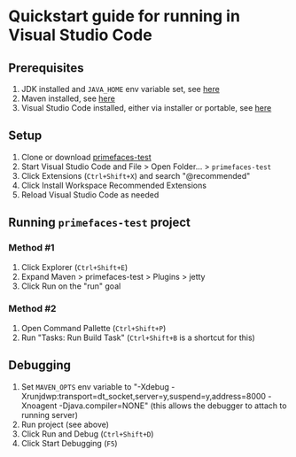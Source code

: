 # Quickstart guide for running in Visual Studio Code

## Prerequisites

1. JDK installed and `JAVA_HOME` env variable set, see [here](https://github.com/redhat-developer/vscode-java/wiki/JDK-Requirements)
2. Maven installed, see [here](https://maven.apache.org/install.html)
3. Visual Studio Code installed, either via installer or portable, see [here](https://code.visualstudio.com/docs/setup/setup-overview)

## Setup

1. Clone or download [primefaces-test](https://github.com/primefaces/primefaces-test)
2. Start Visual Studio Code and File > Open Folder... > `primefaces-test`
3. Click Extensions (`Ctrl+Shift+X`) and search "@recommended"
4. Click Install Workspace Recommended Extensions
5. Reload Visual Studio Code as needed

## Running `primefaces-test` project

### Method #1
1. Click Explorer (`Ctrl+Shift+E`)
2. Expand Maven > primefaces-test > Plugins > jetty
3. Click Run on the "run" goal

### Method #2
1. Open Command Pallette (`Ctrl+Shift+P`)
2. Run "Tasks: Run Build Task" (`Ctrl+Shift+B` is a shortcut for this)

## Debugging

1. Set `MAVEN_OPTS` env variable to "-Xdebug -Xrunjdwp:transport=dt_socket,server=y,suspend=y,address=8000 -Xnoagent -Djava.compiler=NONE" (this allows the debugger to attach to running server)
2. Run project (see above)
3. Click Run and Debug (`Ctrl+Shift+D`)
4. Click Start Debugging (`F5`)
